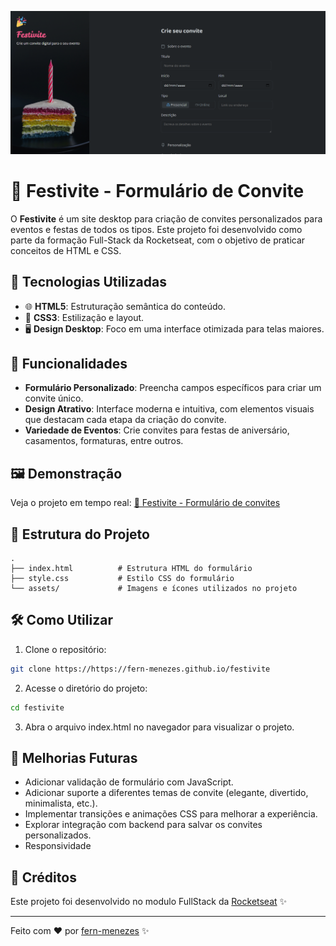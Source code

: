 ![Festivite](https://github.com/fern-menezes/festivite/blob/main/assets/illustrations/festivite.png)

#  🎉 Festivite - Formulário de Convite  
O **Festivite** é um site desktop para criação de convites personalizados para eventos e festas de todos os tipos. Este projeto foi desenvolvido como parte da formação Full-Stack da Rocketseat, com o objetivo de praticar conceitos de HTML e CSS.

## 🚀 Tecnologias Utilizadas  
- 🌐 **HTML5**: Estruturação semântica do conteúdo.  
- 🎨 **CSS3**: Estilização e layout.  
- 🖥️ **Design Desktop**: Foco em uma interface otimizada para telas maiores.

  
## 🌟 Funcionalidades  
- **Formulário Personalizado**: Preencha campos específicos para criar um convite único.  
- **Design Atrativo**: Interface moderna e intuitiva, com elementos visuais que destacam cada etapa da criação do convite.  
- **Variedade de Eventos**: Crie convites para festas de aniversário, casamentos, formaturas, entre outros.  

## 🖼️ Demonstração
Veja o projeto em tempo real:
[🥳 Festivite - Formulário de convites](https://fern-menezes.github.io/festivite/)

## 📂 Estrutura do Projeto

```
.
├── index.html          # Estrutura HTML do formulário
├── style.css           # Estilo CSS do formulário
└── assets/             # Imagens e ícones utilizados no projeto
```
## 🛠️ Como Utilizar
1. Clone o repositório:
```bash
git clone https://https://fern-menezes.github.io/festivite
```
2. Acesse o diretório do projeto:

```bash
cd festivite
```
3. Abra o arquivo index.html no navegador para visualizar o projeto.

## 🔧 Melhorias Futuras
 - Adicionar validação de formulário com JavaScript.
 - Adicionar suporte a diferentes temas de convite (elegante, divertido, minimalista, etc.).
 - Implementar transições e animações CSS para melhorar a experiência.
 - Explorar integração com backend para salvar os convites personalizados.
 - Responsividade

## 📜 Créditos
Este projeto foi desenvolvido no modulo FullStack da [Rocketseat](https://app.rocketseat.com.br/cart/rocketseat-one-mes-consumidor?referral=fernmenezes&coupon=indicamgm&utm_source=platform&utm_medium=organic&utm_campaign=venda&utm_term=mgm&utm_content=indication-lp_one) ✨

---
Feito com ❤️ por [fern-menezes](https://www.linkedin.com/in/fern-menezes/) ✨
